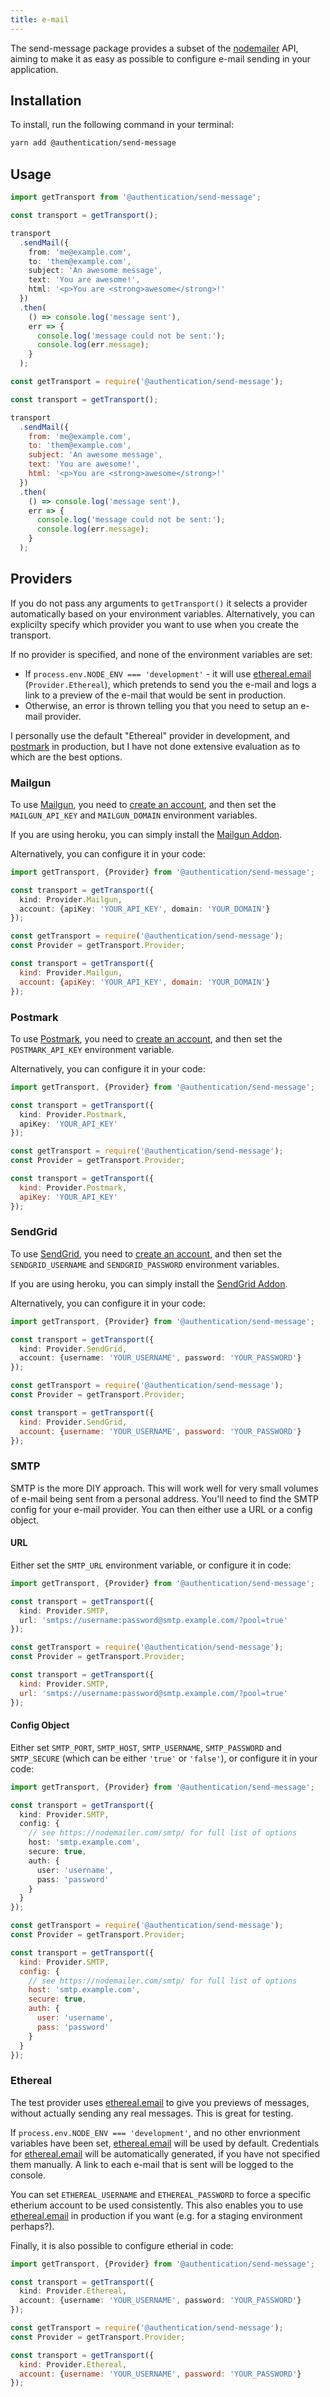 ```yaml
---
title: e-mail
---
```


The send-message package provides a subset of the [nodemailer](https://nodemailer.com) API, aiming to make it as easy as possible to configure e-mail sending in your application.

## Installation

To install, run the following command in your terminal:

```sh
yarn add @authentication/send-message
```

## Usage

```typescript
import getTransport from '@authentication/send-message';

const transport = getTransport();

transport
  .sendMail({
    from: 'me@example.com',
    to: 'them@example.com',
    subject: 'An awesome message',
    text: 'You are awesome!',
    html: '<p>You are <strong>awesome</strong>!'
  })
  .then(
    () => console.log('message sent'),
    err => {
      console.log('message could not be sent:');
      console.log(err.message);
    }
  );
```

```javascript
const getTransport = require('@authentication/send-message');

const transport = getTransport();

transport
  .sendMail({
    from: 'me@example.com',
    to: 'them@example.com',
    subject: 'An awesome message',
    text: 'You are awesome!',
    html: '<p>You are <strong>awesome</strong>!'
  })
  .then(
    () => console.log('message sent'),
    err => {
      console.log('message could not be sent:');
      console.log(err.message);
    }
  );
```

## Providers

If you do not pass any arguments to `getTransport()` it selects a provider automatically based on your environment variables. Alternatively, you can explicilty specify which provider you want to use when you create the transport.

If no provider is specified, and none of the environment variables are set:

* If `process.env.NODE_ENV === 'development'` - it will use [ethereal.email](https://ethereal.email) (`Provider.Ethereal`), which pretends to send you the e-mail and logs a link to a preview of the e-mail that would be sent in production.
* Otherwise, an error is thrown telling you that you need to setup an e-mail provider.

I personally use the default "Ethereal" provider in development, and [postmark](https://postmarkapp.com/) in production, but I have not done extensive evaluation as to which are the best options.

### Mailgun

To use [Mailgun](https://www.mailgun.com/), you need to [create an account](https://signup.mailgun.com/new/signup), and then set the `MAILGUN_API_KEY` and `MAILGUN_DOMAIN` environment variables.

If you are using heroku, you can simply install the [Mailgun Addon](https://elements.heroku.com/addons/mailgun).

Alternatively, you can configure it in your code:

```typescript
import getTransport, {Provider} from '@authentication/send-message';

const transport = getTransport({
  kind: Provider.Mailgun,
  account: {apiKey: 'YOUR_API_KEY', domain: 'YOUR_DOMAIN'}
});
```

```javascript
const getTransport = require('@authentication/send-message');
const Provider = getTransport.Provider;

const transport = getTransport({
  kind: Provider.Mailgun,
  account: {apiKey: 'YOUR_API_KEY', domain: 'YOUR_DOMAIN'}
});
```

### Postmark

To use [Postmark](https://postmarkapp.com/), you need to [create an account](https://account.postmarkapp.com/sign_up), and then set the `POSTMARK_API_KEY` environment variable.

Alternatively, you can configure it in your code:

```typescript
import getTransport, {Provider} from '@authentication/send-message';

const transport = getTransport({
  kind: Provider.Postmark,
  apiKey: 'YOUR_API_KEY'
});
```

```javascript
const getTransport = require('@authentication/send-message');
const Provider = getTransport.Provider;

const transport = getTransport({
  kind: Provider.Postmark,
  apiKey: 'YOUR_API_KEY'
});
```

### SendGrid

To use [SendGrid](https://sendgrid.com/), you need to [create an account](https://app.sendgrid.com/signup), and then set the `SENDGRID_USERNAME` and `SENDGRID_PASSWORD` environment variables.

If you are using heroku, you can simply install the [SendGrid Addon](https://elements.heroku.com/addons/sendgrid).

Alternatively, you can configure it in your code:

```typescript
import getTransport, {Provider} from '@authentication/send-message';

const transport = getTransport({
  kind: Provider.SendGrid,
  account: {username: 'YOUR_USERNAME', password: 'YOUR_PASSWORD'}
});
```

```javascript
const getTransport = require('@authentication/send-message');
const Provider = getTransport.Provider;

const transport = getTransport({
  kind: Provider.SendGrid,
  account: {username: 'YOUR_USERNAME', password: 'YOUR_PASSWORD'}
});
```

### SMTP

SMTP is the more DIY approach. This will work well for very small volumes of e-mail being sent from a personal address. You'll need to find the SMTP config for your e-mail provider. You can then either use a URL or a config object.

#### URL

Either set the `SMTP_URL` environment variable, or configure it in code:

```typescript
import getTransport, {Provider} from '@authentication/send-message';

const transport = getTransport({
  kind: Provider.SMTP,
  url: 'smtps://username:password@smtp.example.com/?pool=true'
});
```

```javascript
const getTransport = require('@authentication/send-message');
const Provider = getTransport.Provider;

const transport = getTransport({
  kind: Provider.SMTP,
  url: 'smtps://username:password@smtp.example.com/?pool=true'
});
```

#### Config Object

Either set `SMTP_PORT`, `SMTP_HOST`, `SMTP_USERNAME`, `SMTP_PASSWORD` and `SMTP_SECURE` (which can be either `'true'` or `'false'`), or configure it in your code:

```typescript
import getTransport, {Provider} from '@authentication/send-message';

const transport = getTransport({
  kind: Provider.SMTP,
  config: {
    // see https://nodemailer.com/smtp/ for full list of options
    host: 'smtp.example.com',
    secure: true,
    auth: {
      user: 'username',
      pass: 'password'
    }
  }
});
```

```javascript
const getTransport = require('@authentication/send-message');
const Provider = getTransport.Provider;

const transport = getTransport({
  kind: Provider.SMTP,
  config: {
    // see https://nodemailer.com/smtp/ for full list of options
    host: 'smtp.example.com',
    secure: true,
    auth: {
      user: 'username',
      pass: 'password'
    }
  }
});
```

### Ethereal

The test provider uses [ethereal.email](https://ethereal.email) to give you previews of messages, without actually sending any real messages. This is great for testing.

If `process.env.NODE_ENV === 'development'`, and no other envrionment variables have been set, [ethereal.email](https://ethereal.email) will be used by default. Credentials for [ethereal.email](https://ethereal.email) will be automatically generated, if you have not specified them manually. A link to each e-mail that is sent will be logged to the console.

You can set `ETHEREAL_USERNAME` and `ETHEREAL_PASSWORD` to force a specific etherium account to be used consistently. This also enables you to use [ethereal.email](https://ethereal.email) in production if you want (e.g. for a staging environment perhaps?).

Finally, it is also possible to configure etherial in code:

```typescript
import getTransport, {Provider} from '@authentication/send-message';

const transport = getTransport({
  kind: Provider.Ethereal,
  account: {username: 'YOUR_USERNAME', password: 'YOUR_PASSWORD'}
});
```

```javascript
const getTransport = require('@authentication/send-message');
const Provider = getTransport.Provider;

const transport = getTransport({
  kind: Provider.Ethereal,
  account: {username: 'YOUR_USERNAME', password: 'YOUR_PASSWORD'}
});
```
